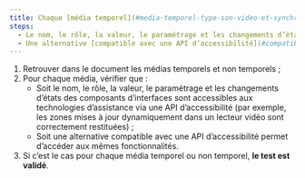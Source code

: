 ```yaml
---
title: Chaque [média temporel](#media-temporel-type-son-video-et-synchronise) et [non temporel](#media-non-temporel) vérifie-t-il une de ces conditions (hors cas particuliers) ?
steps:
  - Le nom, le rôle, la valeur, le paramétrage et les changements d’états des composants d’interfaces sont accessibles aux technologies d’assistance via une API d’accessibilité ;
  - Une alternative [compatible avec une API d’accessibilité](#compatible-avec-les-technologies-d-assistance) permet d’accéder aux mêmes fonctionnalités.
---
```


1. Retrouver dans le document les médias temporels et non temporels ;
2. Pour chaque média, vérifier que :
   - Soit le nom, le rôle, la valeur, le paramétrage et les changements d’états des composants d’interfaces sont accessibles aux technologies d’assistance via une API d’accessibilité (par exemple, les zones mises à jour dynamiquement dans un lecteur vidéo sont correctement restituées) ;
   - Soit une alternative compatible avec une API d’accessibilité permet d’accéder aux mêmes fonctionnalités.
3. Si c’est le cas pour chaque média temporel ou non temporel, **le test est validé**.
